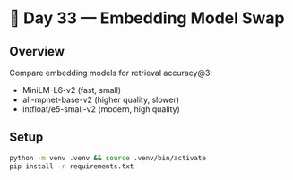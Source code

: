 # 🔁 Day 33 — Embedding Model Swap

## Overview
Compare embedding models for retrieval accuracy@3:
- MiniLM-L6-v2 (fast, small)
- all-mpnet-base-v2 (higher quality, slower)
- intfloat/e5-small-v2 (modern, high quality)

## Setup
```bash
python -m venv .venv && source .venv/bin/activate
pip install -r requirements.txt

